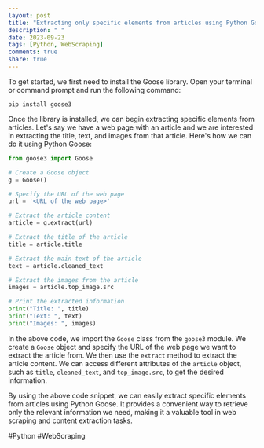 ```yaml
---
layout: post
title: "Extracting only specific elements from articles using Python Goose"
description: " "
date: 2023-09-23
tags: [Python, WebScraping]
comments: true
share: true
---
```


To get started, we first need to install the Goose library. Open your terminal or command prompt and run the following command:

```
pip install goose3
```

Once the library is installed, we can begin extracting specific elements from articles. Let's say we have a web page with an article and we are interested in extracting the title, text, and images from that article. Here's how we can do it using Python Goose:

```python
from goose3 import Goose

# Create a Goose object
g = Goose()

# Specify the URL of the web page
url = '<URL of the web page>'

# Extract the article content
article = g.extract(url)

# Extract the title of the article
title = article.title

# Extract the main text of the article
text = article.cleaned_text

# Extract the images from the article
images = article.top_image.src

# Print the extracted information
print("Title: ", title)
print("Text: ", text)
print("Images: ", images)
```

In the above code, we import the `Goose` class from the `goose3` module. We create a `Goose` object and specify the URL of the web page we want to extract the article from. We then use the `extract` method to extract the article content. We can access different attributes of the `article` object, such as `title`, `cleaned_text`, and `top_image.src`, to get the desired information.

By using the above code snippet, we can easily extract specific elements from articles using Python Goose. It provides a convenient way to retrieve only the relevant information we need, making it a valuable tool in web scraping and content extraction tasks.

#Python #WebScraping